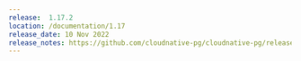 ```yaml
---
release:  1.17.2
location: /documentation/1.17
release_date: 10 Nov 2022
release_notes: https://github.com/cloudnative-pg/cloudnative-pg/releases/tag/v1.17.2
---
```

